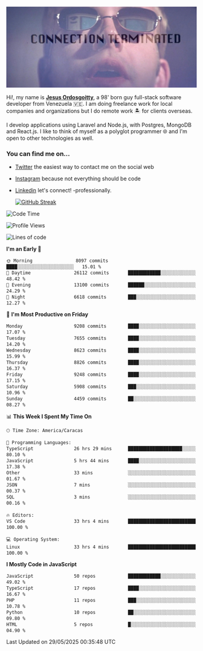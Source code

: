 ![hackers movie reference](./disconnected.jpg)

Hi!, my name is [**Jesus Ordosgoitty**](https://jodaz.dev), a 98' born guy full-stack software developer from Venezuela 🇻🇪. I am doing freelance work for local companies and organizations but I do remote work 🏝️ for clients overseas. 

I develop applications using Laravel and Node.js, with Postgres, MongoDB and React.js. I like to think of myself as a polyglot programmer 🌐 and I'm open to other technologies as well.

### You can find me on...

- [Twitter](https://twitter.com/jodaz_) the easiest way to contact me on the social web
- [Instagram](https://instagram.com/jodaz_) because not everything should be code
- [Linkedin](https://linkedin.com/in/jodaz) let's connect! -professionally.


    [![GitHub Streak](https://streak-stats.demolab.com?user=jodaz&theme=tokyonight)](https://git.io/streak-stats)

<!--START_SECTION:waka-->
![Code Time](http://img.shields.io/badge/Code%20Time-6%2C487%20hrs%2035%20mins-blue)

![Profile Views](http://img.shields.io/badge/Profile%20Views-0-blue)

![Lines of code](https://img.shields.io/badge/From%20Hello%20World%20I%27ve%20Written-84.2%20million%20lines%20of%20code-blue)

**I'm an Early 🐤** 

```text
🌞 Morning                8097 commits        ████░░░░░░░░░░░░░░░░░░░░░   15.01 % 
🌆 Daytime                26112 commits       ████████████░░░░░░░░░░░░░   48.42 % 
🌃 Evening                13100 commits       ██████░░░░░░░░░░░░░░░░░░░   24.29 % 
🌙 Night                  6618 commits        ███░░░░░░░░░░░░░░░░░░░░░░   12.27 % 
```
📅 **I'm Most Productive on Friday** 

```text
Monday                   9208 commits        ████░░░░░░░░░░░░░░░░░░░░░   17.07 % 
Tuesday                  7655 commits        ████░░░░░░░░░░░░░░░░░░░░░   14.20 % 
Wednesday                8623 commits        ████░░░░░░░░░░░░░░░░░░░░░   15.99 % 
Thursday                 8826 commits        ████░░░░░░░░░░░░░░░░░░░░░   16.37 % 
Friday                   9248 commits        ████░░░░░░░░░░░░░░░░░░░░░   17.15 % 
Saturday                 5908 commits        ███░░░░░░░░░░░░░░░░░░░░░░   10.96 % 
Sunday                   4459 commits        ██░░░░░░░░░░░░░░░░░░░░░░░   08.27 % 
```


📊 **This Week I Spent My Time On** 

```text
🕑︎ Time Zone: America/Caracas

💬 Programming Languages: 
TypeScript               26 hrs 29 mins      ████████████████████░░░░░   80.10 % 
JavaScript               5 hrs 44 mins       ████░░░░░░░░░░░░░░░░░░░░░   17.38 % 
Other                    33 mins             ░░░░░░░░░░░░░░░░░░░░░░░░░   01.67 % 
JSON                     7 mins              ░░░░░░░░░░░░░░░░░░░░░░░░░   00.37 % 
SQL                      3 mins              ░░░░░░░░░░░░░░░░░░░░░░░░░   00.16 % 

🔥 Editors: 
VS Code                  33 hrs 4 mins       █████████████████████████   100.00 % 

💻 Operating System: 
Linux                    33 hrs 4 mins       █████████████████████████   100.00 % 
```

**I Mostly Code in JavaScript** 

```text
JavaScript               50 repos            ████████████░░░░░░░░░░░░░   49.02 % 
TypeScript               17 repos            ████░░░░░░░░░░░░░░░░░░░░░   16.67 % 
PHP                      11 repos            ███░░░░░░░░░░░░░░░░░░░░░░   10.78 % 
Python                   10 repos            ██░░░░░░░░░░░░░░░░░░░░░░░   09.80 % 
HTML                     5 repos             █░░░░░░░░░░░░░░░░░░░░░░░░   04.90 % 
```




 Last Updated on 29/05/2025 00:35:48 UTC
<!--END_SECTION:waka-->
